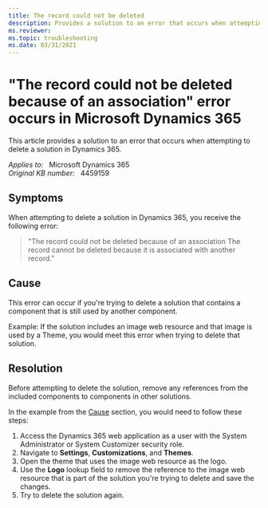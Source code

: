 ```yaml
---
title: The record could not be deleted
description: Provides a solution to an error that occurs when attempting to delete a solution in Dynamics 365.
ms.reviewer: 
ms.topic: troubleshooting
ms.date: 03/31/2021
---
```

# "The record could not be deleted because of an association" error occurs in Microsoft Dynamics 365

This article provides a solution to an error that occurs when attempting to delete a solution in Dynamics 365.

_Applies to:_ &nbsp; Microsoft Dynamics 365  
_Original KB number:_ &nbsp; 4459159

## Symptoms

When attempting to delete a solution in Dynamics 365, you receive the following error:

> "The record could not be deleted because of an association
The record cannot be deleted because it is associated with another record."

## Cause

This error can occur if you're trying to delete a solution that contains a component that is still used by another component.

Example: If the solution includes an image web resource and that image is used by a Theme, you would meet this error when trying to delete that solution.

## Resolution

Before attempting to delete the solution, remove any references from the included components to components in other solutions.

In the example from the [Cause](#cause) section, you would need to follow these steps:

1. Access the Dynamics 365 web application as a user with the System Administrator or System Customizer security role.
2. Navigate to **Settings**, **Customizations**, and **Themes**.
3. Open the theme that uses the image web resource as the logo.
4. Use the **Logo** lookup field to remove the reference to the image web resource that is part of the solution you're trying to delete and save the changes.
5. Try to delete the solution again.
